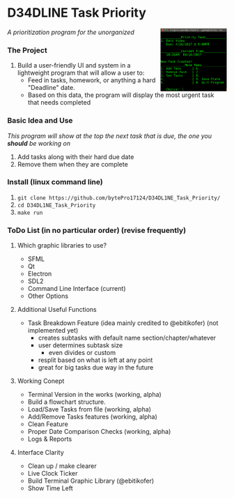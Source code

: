 # D34DLINE Task Priority

<img src="res/cli_screenshot_mm.png" height="144px" align="right">

_A prioritization program for the unorganized_

### The Project

1. Build a user-friendly UI and system in a lightweight program that will allow a user to:
	* Feed in tasks, homework, or anything a hard "Deadline" date.
	* Based on this data, the program will display the most urgent task that needs completed

### Basic Idea and Use

_This program will show at the top the next task that is due, the one you **should** be working on_

1. Add tasks along with their hard due date
2. Remove them when they are complete

### Install (linux command line)

1. ````git clone https://github.com/bytePro17124/D34DL1NE_Task_Priority/````
2. ````cd D34DL1NE_Task_Priority````
3. ````make run````

### ToDo List (in no particular order) (revise frequently)
1. Which graphic libraries to use?
    * SFML
    * Qt
    * Electron
    * SDL2
    * Command Line Interface (current)
    * Other Options

2. Additional Useful Functions
    * Task Breakdown Feature (idea mainly credited to @ebitikofer) (not implemented yet)
	    * creates subtasks with default name section/chapter/whatever
	    * user determines subtask size
		    * even divides or custom
	    * resplit based on what is left at any point
	    * great for big tasks due way in the future

3. Working Conept
	* Terminal Version in the works (working, alpha)
	* Build a flowchart structure.
	* Load/Save Tasks from file (working, alpha)
	* Add/Remove Tasks features (working, alpha)
	* Clean Feature
	* Proper Date Comparison Checks (working, alpha)
	* Logs & Reports

4. Interface Clarity
	* Clean up / make clearer
	* Live Clock Ticker
	* Build Terminal Graphic Library (@ebitikofer)
	* Show Time Left
